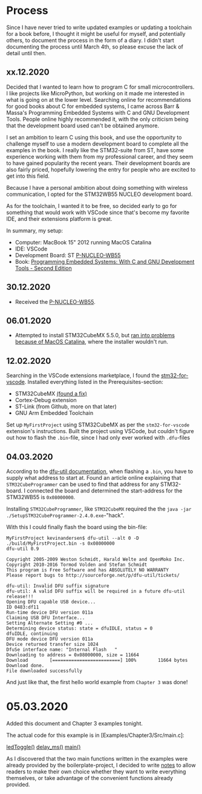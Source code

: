 # Process
Since I have never tried to write updated examples or updating a toolchain for a book before, I thought it might be useful for myself, and potentially others, to document the process in the form of a diary. I didn't start documenting the process until March 4th, so please excuse the lack of detail until then.

## xx.12.2020

Decided that I wanted to learn how to program C for small microcontrollers. I like projects like MicroPython, but working on it made me interested in what is going on at the lower level. Searching online for recommendations for good books about C for embedded systems, I came across Barr & Massa's Programming Embedded Systems with C and GNU Development Tools. People online highly recommended it, with the only criticism being that the development board used can't be obtained anymore.

I set an ambition to learn C using this book, and use the opportunity to challenge myself to use a modern development board to complete all the examples in the book. I really like the STM32-suite from ST, have some experience working with them from my professional career, and they seem to have gained popularity the recent years. Their development boards are also fairly priced, hopefully lowering the entry for people who are excited to get into this field.

Because I have a personal ambition about doing something with wireless communication, I opted for the STM32WB55 NUCLEO development board.

As for the toolchain, I wanted it to be free, so decided early to go for something that would work with VSCode since that's become my favorite IDE, and their extensions platform is great.

In summary, my setup:
- Computer: MacBook 15" 2012 running MacOS Catalina
- IDE: VSCode
- Development Board: ST [P-NUCLEO-WB55](https://www.st.com/en/evaluation-tools/p-nucleo-wb55.html)
- Book: [Programming Embedded Systems: With C and GNU Development Tools - Second Edition](https://www.amazon.com/gp/product/0596009836/ref=ppx_yo_dt_b_asin_title_o09_s00?ie=UTF8&psc=1)

## 30.12.2020

- Received the [P-NUCLEO-WB55](https://www.st.com/en/evaluation-tools/p-nucleo-wb55.html).

## 06.01.2020

- Attempted to install STM32CubeMX 5.5.0, but [ran into problems because of MacOS Catalina](https://community.st.com/s/question/0D50X0000BXlh6q/problem-loading-stm32cubemx-on-mac), where the installer wouldn't run. 

## 12.02.2020

Searching in the VSCode extensions marketplace, I found the [stm32-for-vscode](https://marketplace.visualstudio.com/items?itemName=bmd.stm32-for-vscode). Installed everything listed in the Prerequisites-section:
- STM32CubeMX [(found a fix)](https://marketplace.visualstudio.com/items?itemName=bmd.stm32-for-vscode)
- Cortex-Debug extension
- ST-Link (from Github, more on that later)
- GNU Arm Embedded Toolchain

Set up `MyFirstProject` using STM32CubeMX as per the `stm32-for-vscode` extension's instructions.
Built the project using VSCode, but couldn't figure out how to flash the `.bin`-file, since I had only ever worked with `.dfu`-files

## 04.03.2020

According to the [dfu-util documentation](http://dfu-util.sourceforge.net/dfuse.html), when flashing a `.bin`, you have to supply what address to start at. Found an article online explaining that `STM32CubeProgrammer` can be used to find that address for any STM32-board. I connected the board and determined the start-address for the STM32WB55 is `0x08000000`.

Installing `STM32CubeProgrammer`, like `STM32CubeMX` required the the `java -jar ./SetupSTM32CubeProgrammer-2.4.0.exe`-"hack".

With this I could finally flash the board using the bin-file:

    MyFirstProject kevinandersen$ dfu-util --alt 0 -D ./build/MyFirstProject.bin -s 0x08000000
    dfu-util 0.9
    
    Copyright 2005-2009 Weston Schmidt, Harald Welte and OpenMoko Inc.
    Copyright 2010-2016 Tormod Volden and Stefan Schmidt
    This program is Free Software and has ABSOLUTELY NO WARRANTY
    Please report bugs to http://sourceforge.net/p/dfu-util/tickets/
    
    dfu-util: Invalid DFU suffix signature
    dfu-util: A valid DFU suffix will be required in a future dfu-util release!!!
    Opening DFU capable USB device...
    ID 0483:df11
    Run-time device DFU version 011a
    Claiming USB DFU Interface...
    Setting Alternate Setting #0 ...
    Determining device status: state = dfuIDLE, status = 0
    dfuIDLE, continuing
    DFU mode device DFU version 011a
    Device returned transfer size 1024
    DfuSe interface name: "Internal Flash   "
    Downloading to address = 0x08000000, size = 11664
    Download        [=========================] 100%        11664 bytes
    Download done.
    File downloaded successfully

And just like that, the first hello world example from `Chapter 3` was done!

# 05.03.2020

Added this document and Chapter 3 examples tonight. 

The actual code for this example is in [Examples/Chapter3/Src/main.c]:

[ledToggle()](Examples/Chapter3/Src/main.c#L64)
[delay_ms()](Examples/Chapter3/Src/main.c#L75)
[main()](Examples/Chapter3/Src/main.c#L88)

As I discovered that the two main functions written in the examples were already provided by the boilerplate-project, I decided to write [notes](Examples/Chapter3/Notes.md) to allow readers to make their own choice whether they want to write everything themselves, or take advantage of the convenient functions already provided.